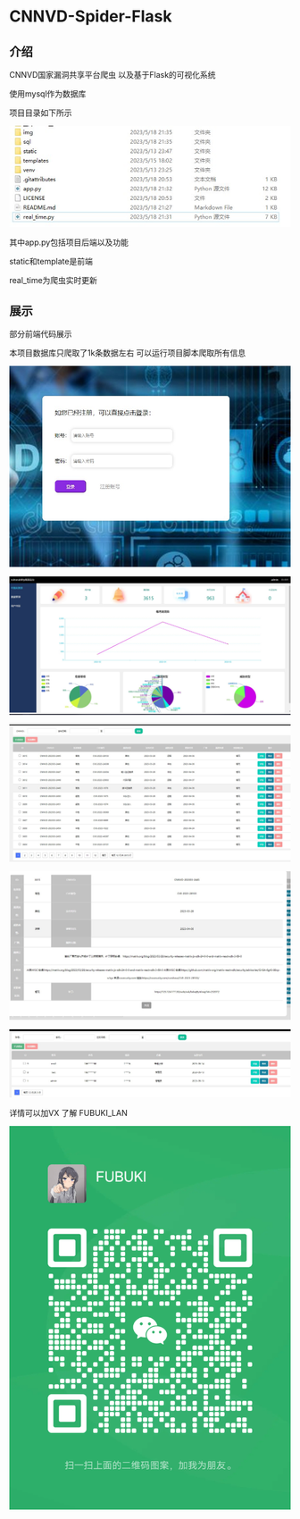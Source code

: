 # CNNVD-Spider-Flask
## 介绍 

CNNVD国家漏洞共享平台爬虫 以及基于Flask的可视化系统

使用mysql作为数据库

项目目录如下所示

![tree](./img/tree.jpg)

其中app.py包括项目后端以及功能

static和template是前端

real_time为爬虫实时更新

## 展示

部分前端代码展示

本项目数据库只爬取了1k条数据左右 可以运行项目脚本爬取所有信息

![1](./img/1.jpg)

![2](./img/2.jpg)

![3](./img/3.jpg)

![4](./img/4.jpg)

![5](./img/5.jpg)



详情可以加VX 了解 FUBUKI_LAN

![info](./img/info.png)
